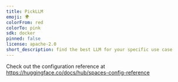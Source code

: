 ```yaml
---
title: PickLLM
emoji: 🌍
colorFrom: red
colorTo: pink
sdk: docker
pinned: false
license: apache-2.0
short_description: find the best LLM for your specific use case
---
```


Check out the configuration reference at https://huggingface.co/docs/hub/spaces-config-reference

